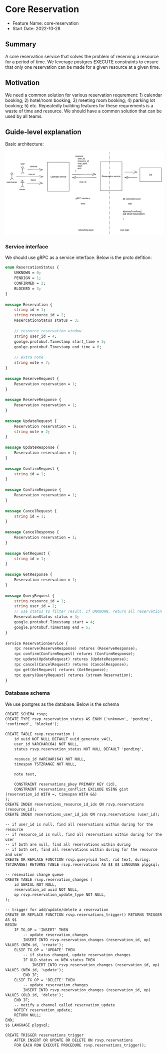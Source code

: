# Core Reservation

- Feature Name: core-reservation
- Start Date: 2022-10-28

## Summary

A core reservation service that solves the problem of reserving a resource for a period of time. We leverage postgres EXECUTE constraints to ensure that only one reservation can be made for a given resource at a given time.

## Motivation

We need a common solution for various reservation requrement: 1) calendar booking; 2) hotel/room booking; 3) meeting room booking; 4) parking lot booking; 5) etc. Repeatedly building features for these requrements is a waste of time and resource. We should have a common solution that can be used by all teams.

## Guide-level explanation

Basic architecture:

![basic arch](images/reservation.png)

### Service interface

We should use gRPC  as a service interface. Below is the proto defition:

```protobuf
enum ResercationStatus {
    UNKNOWN = 0;
    PENDIGN = 1;
    CONFIRMED = 2;
    BLOCKED = 3;
}

message Reservation {
    string id = 1;
    string resource_id = 2;
    ResercationStatus status = 3;

    // resource reservation window
    string user_id = 4;
    goolge.protobuf.Timestamp start_time = 5;
    goolge.protobuf.Timestamp end_time = 6;
    
    // extra note
    string note = 7;
}

message ReserveRequest {
    Reservation reservation = 1;
}

message ReserveResponse {
    Reservation reservation = 1;
}

message UpdateRequest {
    Reservation reservation = 1;
    string note = 2;
}

message UpdateResponse {
    Reservation reservation = 1;
}

message ConfirmRequest {
    string id = 1;
}

message ConfirmResponse {
    Reservation reservation = 1;
}

message CancelRequest {
    string id = 1;
}

message CancelResponse {
    Reservation reservation = 1;
}

message GetRequest {
    string id = 1;
}

message GetResponse {
    Reservation reservation = 1;
}

message QueryRequest {
    string resource_id = 1;
    string user_id = 2;
    // use status to filter result. If UNKNOWN, return all reservation
    ReservationStatus status = 3;
    google.protobuf.Timestamp start = 4;
    google.protobuf.Timestamp end = 5;
}

service ReservationService {
    rpc reserve(ReserveResponse) retures (ReserveResponse);
    rpc confirm(ConfirmRequest) retures (ConfirmResponse);
    rpc update(UpdateRequest) retures (UpdateResponse);
    rpc cancel(CancelRequest) retures (CancelResponse);    
    rpc get(GetRequest) retures (GetResponse);
    rpc query(QueryRequest) retures (stream Reservation);
}
```

### Database schema

We use postgres as the database. Below is the schema

```postgresql
CREATE SCHEMA rsvp;
CREATE TYPE rsvp.reservation_status AS ENUM ('unknown', 'pending', 'confirmed', 'blocked');

CREATE TABLE revp.reservation (
    id uuid NOT NULL DEFAULT uuid_generate_v4(),
    user_id VARCHAR(64) NOT NULL,
    status rsvp.reservation_status NOT NULL DEFAULT 'pending',

    resouce_id VARCHAR(64) NOT NULL,
    timespan TSTZRANGE NOT NULL,

    note text,

    CONSTRAINT reservations_pkey PRIMARY KEY (id),
    CONSTRAINT reservations_conflict EXCLUDE USING gist (reservation_id WITH =, timespan WITH &&)
);
CREATE INDEX reservations_resource_id_idx ON rsvp.reservations (resource_id);
CREATE INDEX reservations_user_id_idx ON rsvp.reservations (user_id);

-- if user_id is null, find all reservations within during for the resource
-- if resource_id is null, find all reservations within during for the user
-- if both are null, find all reservations within during
-- if both set, find all reservations within during for the resource and user
CREATE OR REPLACE FUNCTION rsvp.query(uid text, rid text, during: TSTZRANGE) RETURNS TABLE rsvp.reservations AS $$ $$ LANGUAGE plpgsql;

-- resevation change queue
CREATE TABLE rsvp.reservation_changes (
    id SERIAL NOT NULL,
    reservation_id uuid NOT NULL,
    op rsvp.reservation_update_type NOT NULL,
);

-- trigger for add/update/delete a reservation
CREATE OR REPLACE FUNCTION rsvp.reservations_trigger() RETURNS TRIGGER AS $$
BEGIN
    IF TG_OP = 'INSERT' THEN
        -- update reservation_changes
        INSERT INTO rsvp.reservation_changes (reservation_id, op) VALUES (NEW.id, 'create');
    ELSIF TG_OP = 'UPDATE' THEN
        -- if status changed, update reservation_changes
        IF OLD.status <> NEW.status THEN
            INSERT INTO rsvp.reservation_changes (reservation_id, op) VALUES (NEW.id, 'update');
        END IF;
    ELSIF TG_OP = 'DELETE' THEN
        -- update reservation_changes
        INSERT INTO rsvp.reservation_changes (reservation_id, op) VALUES (OLD.id, 'delete');
    END IF;
    -- notify a channel called reservation_update
    NOTIFY reservation_update;
    RETURN NULL;
END;
$$ LANGUAGE plpgsql;

CREATE TRIGGER reservations_trigger
    AFTER INSERT OR UPDATE OR DELETE ON rsvp.reservations
    FOR EACH ROW EXECUTE PROCEDURE rsvp.reservations_trigger();
```

